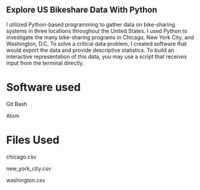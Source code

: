 ## Explore US Bikeshare Data With Python
I utilized Python-based programming to gather data on bike-sharing systems in three locations throughout the United States. I used Python to investigate the many bike-sharing programs in Chicago, New York City, and Washington, D.C. To solve a critical data problem, I created software that would export the data and provide descriptive statistics. To build an interactive representation of this data, you may use a script that receives input from the terminal directly.


# Software used

Git Bash

Atom



# Files Used

chicago.csv

new_york_city.csv

washington.csv
